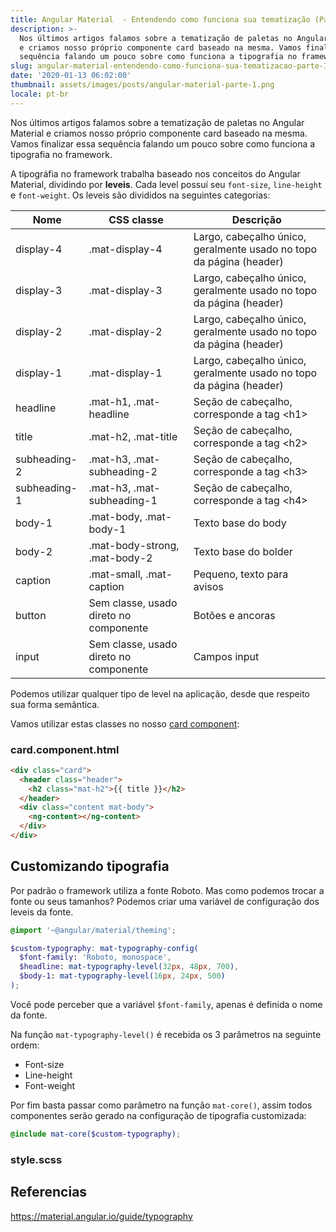 ```yaml
---
title: Angular Material  - Entendendo como funciona sua tematização (Parte III)
description: >-
  Nos últimos artigos falamos sobre a tematização de paletas no Angular Material
  e criamos nosso próprio componente card baseado na mesma. Vamos finalizar essa
  sequência falando um pouco sobre como funciona a tipografia no framework.
slug: angular-material-entendendo-como-funciona-sua-tematizacao-parte-III
date: '2020-01-13 06:02:00'
thumbnail: assets/images/posts/angular-material-parte-1.png
locale: pt-br
---
```

Nos últimos artigos falamos sobre a tematização de paletas no Angular Material e criamos nosso próprio componente card baseado na mesma. Vamos finalizar essa sequência falando um pouco sobre como funciona a tipografia no framework.

A tipográfia no framework trabalha baseado nos conceitos do Angular Material, dividindo por **leveis**. Cada level possuí seu `font-size`, `line-height` e `font-weight`. Os leveis são divididos na seguintes categorias:

| Nome         | CSS classe                             | Descrição                                                            |
| ------------ | -------------------------------------- | -------------------------------------------------------------------- |
| display-4    | .mat-display-4                         | Largo, cabeçalho único, geralmente usado no topo da página (header)  |
| display-3    | .mat-display-3                         | Largo, cabeçalho único, geralmente usado no topo da página (header)  |
| display-2    | .mat-display-2                         | Largo, cabeçalho único, geralmente usado no topo da página (header)  |
| display-1    | .mat-display-1                         | Largo, cabeçalho único, geralmente usado no topo da página (header)  |
| headline     | .mat-h1, .mat-headline                 | Seção de cabeçalho, corresponde a tag \<h1>                          |
| title        | .mat-h2, .mat-title                    | Seção de cabeçalho, corresponde a tag \<h2>                          |
| subheading-2 | .mat-h3, .mat-subheading-2             | Seção de cabeçalho, corresponde a tag \<h3>                          |
| subheading-1 | .mat-h3, .mat-subheading-1             | Seção de cabeçalho, corresponde a tag \<h4>                          |
| body-1       | .mat-body, .mat-body-1                 | Texto base do body                                                   |
| body-2       | .mat-body-strong, .mat-body-2          | Texto base do bolder                                                 |
| caption      | .mat-small, .mat-caption               | Pequeno, texto para avisos                                           |
| button       | Sem classe, usado direto no componente | Botões e ancoras                                                     |
| input        | Sem classe, usado direto no componente | Campos input                                                         |

Podemos utilizar qualquer tipo de level na aplicação, desde que respeito sua forma semântica.

Vamos utilizar estas classes no nosso [card component](https://stackblitz.com/edit/angular-palette-theme):

### card.component.html

```html
<div class="card">
  <header class="header">
    <h2 class="mat-h2">{{ title }}</h2>
  </header>
  <div class="content mat-body">
    <ng-content></ng-content>
  </div>
</div>
```

## Customizando tipografia

Por padrão o framework utiliza a fonte Roboto. Mas como podemos trocar a fonte ou seus tamanhos? Podemos criar uma variável de configuração dos leveis da fonte.

```scss
@import '~@angular/material/theming';

$custom-typography: mat-typography-config(
  $font-family: 'Roboto, monospace',
  $headline: mat-typography-level(32px, 48px, 700),
  $body-1: mat-typography-level(16px, 24px, 500)
);
```

Você pode perceber que a variável `$font-family`, apenas é definida o nome da fonte.

Na função `mat-typography-level()` é recebida os 3 parâmetros na seguinte ordem:

* Font-size
* Line-height
* Font-weight 

Por fim basta passar como parâmetro na função `mat-core()`, assim todos componentes serão gerado na configuração de tipografia customizada:

```scss
@include mat-core($custom-typography);
```

### style.scss

## Referencias

<https://material.angular.io/guide/typography>
